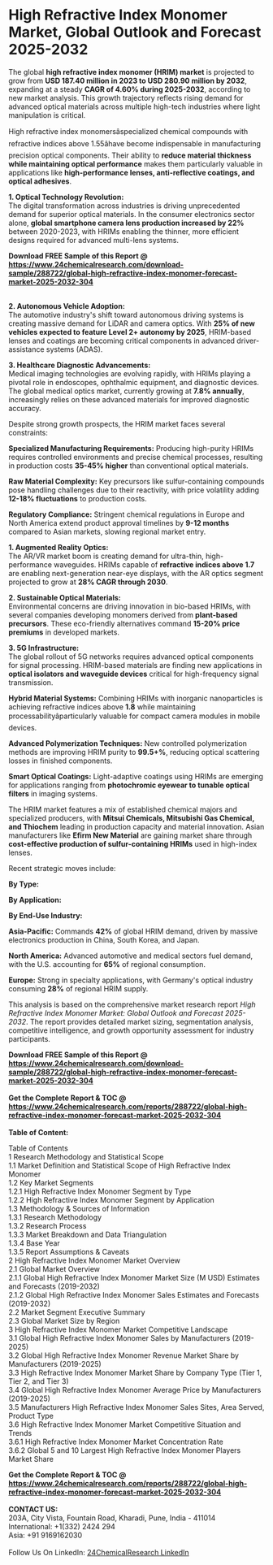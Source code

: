 <h1>High Refractive Index Monomer Market, Global Outlook and Forecast 2025-2032</h1><p>The global <strong>high refractive index monomer (HRIM) market</strong> is projected to grow from <strong>USD 187.40 million in 2023 to USD 280.90 million by 2032</strong>, expanding at a steady <strong>CAGR of 4.60% during 2025-2032</strong>, according to new market analysis. This growth trajectory reflects rising demand for advanced optical materials across multiple high-tech industries where light manipulation is critical.</p><p>High refractive index monomersâspecialized chemical compounds with refractive indices above 1.55âhave become indispensable in manufacturing precision optical components. Their ability to <strong>reduce material thickness while maintaining optical performance</strong> makes them particularly valuable in applications like <strong>high-performance lenses, anti-reflective coatings, and optical adhesives</strong>.</p><p><strong>1. Optical Technology Revolution:</strong><br>
The digital transformation across industries is driving unprecedented demand for superior optical materials. In the consumer electronics sector alone, <strong>global smartphone camera lens production increased by 22%</strong> between 2020-2023, with HRIMs enabling the thinner, more efficient designs required for advanced multi-lens systems.</p><div><b>Download FREE Sample of this Report @ 
            <a href="https://www.24chemicalresearch.com/download-sample/288722/global-high-refractive-index-monomer-forecast-market-2025-2032-304">
            https://www.24chemicalresearch.com/download-sample/288722/global-high-refractive-index-monomer-forecast-market-2025-2032-304</a></b></div><br><p><strong>2. Autonomous Vehicle Adoption:</strong><br>
The automotive industry's shift toward autonomous driving systems is creating massive demand for LiDAR and camera optics. With <strong>25% of new vehicles expected to feature Level 2+ autonomy by 2025</strong>, HRIM-based lenses and coatings are becoming critical components in advanced driver-assistance systems (ADAS).</p><p><strong>3. Healthcare Diagnostic Advancements:</strong><br>
Medical imaging technologies are evolving rapidly, with HRIMs playing a pivotal role in endoscopes, ophthalmic equipment, and diagnostic devices. The global medical optics market, currently growing at <strong>7.8% annually</strong>, increasingly relies on these advanced materials for improved diagnostic accuracy.</p><p>Despite strong growth prospects, the HRIM market faces several constraints:</p><p><strong>Specialized Manufacturing Requirements:</strong> Producing high-purity HRIMs requires controlled environments and precise chemical processes, resulting in production costs <strong>35-45% higher</strong> than conventional optical materials.</p><p><strong>Raw Material Complexity:</strong> Key precursors like sulfur-containing compounds pose handling challenges due to their reactivity, with price volatility adding <strong>12-18% fluctuations</strong> to production costs.</p><p><strong>Regulatory Compliance:</strong> Stringent chemical regulations in Europe and North America extend product approval timelines by <strong>9-12 months</strong> compared to Asian markets, slowing regional market entry.</p><p><strong>1. Augmented Reality Optics:</strong><br>
The AR/VR market boom is creating demand for ultra-thin, high-performance waveguides. HRIMs capable of <strong>refractive indices above 1.7</strong> are enabling next-generation near-eye displays, with the AR optics segment projected to grow at <strong>28% CAGR through 2030</strong>.</p><p><strong>2. Sustainable Optical Materials:</strong><br>
Environmental concerns are driving innovation in bio-based HRIMs, with several companies developing monomers derived from <strong>plant-based precursors</strong>. These eco-friendly alternatives command <strong>15-20% price premiums</strong> in developed markets.</p><p><strong>3. 5G Infrastructure:</strong><br>
The global rollout of 5G networks requires advanced optical components for signal processing. HRIM-based materials are finding new applications in <strong>optical isolators and waveguide devices</strong> critical for high-frequency signal transmission.</p><p><strong>Hybrid Material Systems:</strong> Combining HRIMs with inorganic nanoparticles is achieving refractive indices above <strong>1.8</strong> while maintaining processabilityâparticularly valuable for compact camera modules in mobile devices.</p><p><strong>Advanced Polymerization Techniques:</strong> New controlled polymerization methods are improving HRIM purity to <strong>99.5+%</strong>, reducing optical scattering losses in finished components.</p><p><strong>Smart Optical Coatings:</strong> Light-adaptive coatings using HRIMs are emerging for applications ranging from <strong>photochromic eyewear to tunable optical filters</strong> in imaging systems.</p><p>The HRIM market features a mix of established chemical majors and specialized producers, with <strong>Mitsui Chemicals, Mitsubishi Gas Chemical, and Thiochem</strong> leading in production capacity and material innovation. Asian manufacturers like <strong>Efirm New Material</strong> are gaining market share through <strong>cost-effective production of sulfur-containing HRIMs</strong> used in high-index lenses.</p><p>Recent strategic moves include:</p><p><strong>By Type:</strong></p><p><strong>By Application:</strong></p><p><strong>By End-Use Industry:</strong></p><p><strong>Asia-Pacific:</strong> Commands <strong>42%</strong> of global HRIM demand, driven by massive electronics production in China, South Korea, and Japan.</p><p><strong>North America:</strong> Advanced automotive and medical sectors fuel demand, with the U.S. accounting for <strong>65%</strong> of regional consumption.</p><p><strong>Europe:</strong> Strong in specialty applications, with Germany's optical industry consuming <strong>28%</strong> of regional HRIM supply.</p><p>This analysis is based on the comprehensive market research report <em>High Refractive Index Monomer Market: Global Outlook and Forecast 2025-2032</em>. The report provides detailed market sizing, segmentation analysis, competitive intelligence, and growth opportunity assessment for industry participants.</p><div><b>Download FREE Sample of this Report @ 
            <a href="https://www.24chemicalresearch.com/download-sample/288722/global-high-refractive-index-monomer-forecast-market-2025-2032-304">
            https://www.24chemicalresearch.com/download-sample/288722/global-high-refractive-index-monomer-forecast-market-2025-2032-304</a></b></div><br><div><b>Get the Complete Report & TOC @ 
            <a href="https://www.24chemicalresearch.com/reports/288722/global-high-refractive-index-monomer-forecast-market-2025-2032-304">
            https://www.24chemicalresearch.com/reports/288722/global-high-refractive-index-monomer-forecast-market-2025-2032-304</a></b></div><br>
            <b>Table of Content:</b><p>Table of Contents<br />
1 Research Methodology and Statistical Scope<br />
1.1 Market Definition and Statistical Scope of High Refractive Index Monomer<br />
1.2 Key Market Segments<br />
1.2.1 High Refractive Index Monomer Segment by Type<br />
1.2.2 High Refractive Index Monomer Segment by Application<br />
1.3 Methodology & Sources of Information<br />
1.3.1 Research Methodology<br />
1.3.2 Research Process<br />
1.3.3 Market Breakdown and Data Triangulation<br />
1.3.4 Base Year<br />
1.3.5 Report Assumptions & Caveats<br />
2 High Refractive Index Monomer Market Overview<br />
2.1 Global Market Overview<br />
2.1.1 Global High Refractive Index Monomer Market Size (M USD) Estimates and Forecasts (2019-2032)<br />
2.1.2 Global High Refractive Index Monomer Sales Estimates and Forecasts (2019-2032)<br />
2.2 Market Segment Executive Summary<br />
2.3 Global Market Size by Region<br />
3 High Refractive Index Monomer Market Competitive Landscape<br />
3.1 Global High Refractive Index Monomer Sales by Manufacturers (2019-2025)<br />
3.2 Global High Refractive Index Monomer Revenue Market Share by Manufacturers (2019-2025)<br />
3.3 High Refractive Index Monomer Market Share by Company Type (Tier 1, Tier 2, and Tier 3)<br />
3.4 Global High Refractive Index Monomer Average Price by Manufacturers (2019-2025)<br />
3.5 Manufacturers High Refractive Index Monomer Sales Sites, Area Served, Product Type<br />
3.6 High Refractive Index Monomer Market Competitive Situation and Trends<br />
3.6.1 High Refractive Index Monomer Market Concentration Rate<br />
3.6.2 Global 5 and 10 Largest High Refractive Index Monomer Players Market Share </p><div><b>Get the Complete Report & TOC @ 
            <a href="https://www.24chemicalresearch.com/reports/288722/global-high-refractive-index-monomer-forecast-market-2025-2032-304">
            https://www.24chemicalresearch.com/reports/288722/global-high-refractive-index-monomer-forecast-market-2025-2032-304</a></b></div><br><b>CONTACT US:</b><br>
            203A, City Vista, Fountain Road, Kharadi, Pune, India - 411014<br>
            International: +1(332) 2424 294<br>
            Asia: +91 9169162030 <br><br>
            Follow Us On LinkedIn: <a href="https://www.linkedin.com/company/24chemicalresearch/">24ChemicalResearch LinkedIn</a>